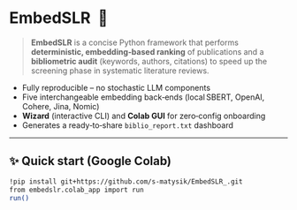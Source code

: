 # EmbedSLR &nbsp;🚀


> **EmbedSLR** is a concise Python framework that performs **deterministic, embedding‑based ranking** of publications and a **bibliometric audit** (keywords, authors, citations) to speed up the screening phase in systematic literature reviews.

* Fully reproducible – no stochastic LLM components  
* Five interchangeable embedding back‑ends (local SBERT, OpenAI, Cohere, Jina, Nomic)  
* **Wizard** (interactive CLI) and **Colab GUI** for zero‑config onboarding  
* Generates a ready‑to‑share `biblio_report.txt` dashboard  

---

## ✨ Quick start (Google Colab)

```bash
!pip install git+https://github.com/s-matysik/EmbedSLR_.git
from embedslr.colab_app import run
run()

